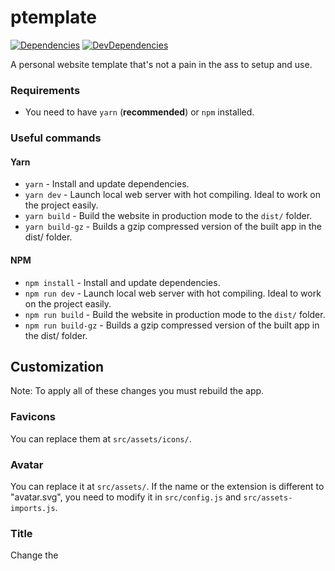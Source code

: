 # ptemplate
[![Dependencies](https://david-dm.org/nethruster/ptemplate.svg)](https://david-dm.org/nethruster/ptemplate) [![DevDependencies](https://david-dm.org/nethruster/ptemplate/dev-status.svg)](https://david-dm.org/nethruster/ptemplate?type=dev)

A personal website template that's not a pain in the ass to setup and use.

### Requirements
- You need to have `yarn` (**recommended**) or `npm` installed.

### Useful commands

#### Yarn
- `yarn` - Install and update dependencies.
- `yarn dev` - Launch local web server with hot compiling. Ideal to work on the project easily.
- `yarn build` - Build the website in production mode to the `dist/` folder.
- `yarn build-gz` - Builds a gzip compressed version of the built app in the dist/ folder.

#### NPM
- `npm install` - Install and update dependencies.
- `npm run dev` - Launch local web server with hot compiling. Ideal to work on the project easily.
- `npm run build` - Build the website in production mode to the `dist/` folder.
- `npm run build-gz` - Builds a gzip compressed version of the built app in the dist/ folder.

## Customization

Note: To apply all of these changes you must rebuild the app.

### Favicons
You can replace them at `src/assets/icons/`.

### Avatar
You can replace it at `src/assets/`. If the name or the extension is different to "avatar.svg", you need to modify it in `src/config.js` and `src/assets-imports.js`.

### Title
Change the <title> tag in `src/index.html`.

### Most of the UI (description, work content, contact icons...)
Modify `src/config.js`. You can add, remove or modify its contents.

### ReCATPCHA public key
Change it in `src/config.js`.

### Translations
Customize them in the `src/assets/lang/` folder. Add a new lang file named by the [IEC_15897](https://en.wikipedia.org/wiki/ISO/IEC_15897) standard, paste contents from your source locale and translate it. To activate a language copy the contents from the source locale to `src/asssets/lang.json`.

### Add icons
Add new icon paths with the desired ID in the `src/assets/icons.svg` file.
